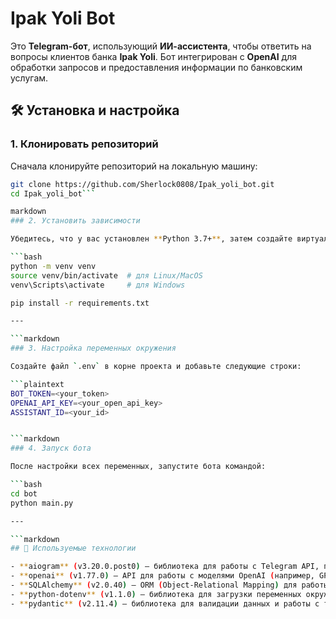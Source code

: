 # Ipak Yoli Bot

Это **Telegram-бот**, использующий **ИИ-ассистента**, чтобы ответить на вопросы клиентов банка **Ipak Yoli**. Бот интегрирован с **OpenAI** для обработки запросов и предоставления информации по банковским услугам.

## 🛠 Установка и настройка

### 1. Клонировать репозиторий

Сначала клонируйте репозиторий на локальную машину:

```bash
git clone https://github.com/Sherlock0808/Ipak_yoli_bot.git
cd Ipak_yoli_bot```

markdown
### 2. Установить зависимости

Убедитесь, что у вас установлен **Python 3.7+**, затем создайте виртуальное окружение и активируйте его:

```bash
python -m venv venv
source venv/bin/activate  # для Linux/MacOS
venv\Scripts\activate     # для Windows

pip install -r requirements.txt

---

```markdown
### 3. Настройка переменных окружения

Создайте файл `.env` в корне проекта и добавьте следующие строки:

```plaintext
BOT_TOKEN=<your_token>
OPENAI_API_KEY=<your_open_api_key>
ASSISTANT_ID=<your_id>


```markdown
### 4. Запуск бота

После настройки всех переменных, запустите бота командой:

```bash
cd bot
python main.py

---

```markdown
## 🔧 Используемые технологии

- **aiogram** (v3.20.0.post0) — библиотека для работы с Telegram API, позволяющая создавать асинхронных ботов.
- **openai** (v1.77.0) — API для работы с моделями OpenAI (например, GPT-4), используемое для обработки запросов ИИ-ассистента.
- **SQLAlchemy** (v2.0.40) — ORM (Object-Relational Mapping) для работы с базами данных, используется для взаимодействия с базой данных SQLite.
- **python-dotenv** (v1.1.0) — библиотека для загрузки переменных окружения из файла `.env`.
- **pydantic** (v2.11.4) — библиотека для валидации данных и работы с типами данных.




